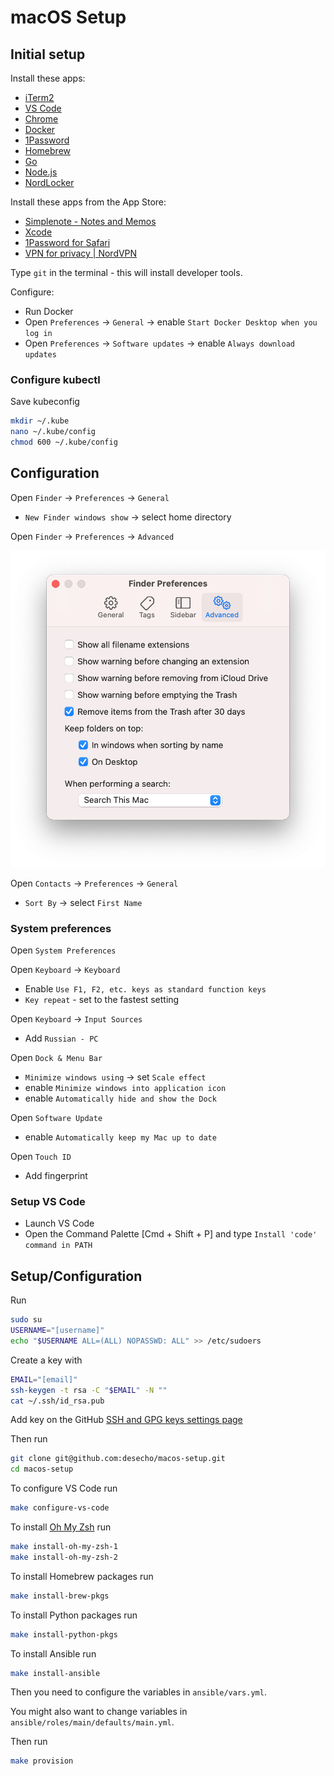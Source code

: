 # macOS Setup

## Initial setup

Install these apps:

* [iTerm2](http://www.iterm2.com/)
* [VS Code](https://code.visualstudio.com/)
* [Chrome](https://www.google.com/intl/en/chrome/browser/)
* [Docker](https://docs.docker.com/engine/install/)
* [1Password](https://1password.com/)
* [Homebrew](http://brew.sh/)
* [Go](https://go.dev/dl/)
* [Node.js](https://nodejs.org/en/)
* [NordLocker](https://nordlocker.com/download/mac/)

Install these apps from the App Store:

* [Simplenote - Notes and Memos](https://apps.apple.com/ca/app/simplenote-notes-and-memos/id692867256?mt=12)
* [Xcode](https://apps.apple.com/ca/app/xcode/id497799835?mt=12)
* [1Password for Safari](https://apps.apple.com/ca/app/1password-for-safari/id1569813296?mt=12)
* [VPN for privacy | NordVPN](https://apps.apple.com/ca/app/vpn-for-privacy-nordvpn/id905953485)

Type `git` in the terminal - this will install developer tools.

Configure:

* Run Docker
* Open `Preferences` → `General` → enable `Start Docker Desktop when you log in`
* Open `Preferences` → `Software updates` → enable `Always download updates`

### Configure kubectl

Save kubeconfig

```bash
mkdir ~/.kube
nano ~/.kube/config
chmod 600 ~/.kube/config
```

## Configuration

Open `Finder` → `Preferences` → `General`

* `New Finder windows show` → select home directory

Open `Finder` → `Preferences` → `Advanced`

![Finder preferences advanced](images/finder-preferences-advanced.png)

Open `Contacts` → `Preferences` → `General`

* `Sort By` → select `First Name`

### System preferences

Open `System Preferences`

Open `Keyboard` → `Keyboard`

* Enable `Use F1, F2, etc. keys as standard function keys`
* `Key repeat` - set to the fastest setting

Open `Keyboard` → `Input Sources`

* Add `Russian - PC`

Open `Dock & Menu Bar`

* `Minimize windows using` → set `Scale effect`
* enable `Minimize windows into application icon`
* enable `Automatically hide and show the Dock`

Open `Software Update`

* enable `Automatically keep my Mac up to date`

Open `Touch ID`

* Add fingerprint

### Setup VS Code

* Launch VS Code
* Open the Command Palette [Cmd + Shift + P] and type `Install 'code' command in PATH`

## Setup/Configuration

Run

```bash
sudo su
USERNAME="[username]"
echo "$USERNAME ALL=(ALL) NOPASSWD: ALL" >> /etc/sudoers
```

Create a key with

```bash
EMAIL="[email]"
ssh-keygen -t rsa -C "$EMAIL" -N ""
cat ~/.ssh/id_rsa.pub
```

Add key on the GitHub [SSH and GPG keys settings page](https://github.com/settings/keys)

Then run

```bash
git clone git@github.com:desecho/macos-setup.git
cd macos-setup
```

To configure VS Code run

```bash
make configure-vs-code
```

To install [Oh My Zsh](https://github.com/robbyrussell/oh-my-zsh) run

```bash
make install-oh-my-zsh-1
make install-oh-my-zsh-2
```

To install Homebrew packages run

```bash
make install-brew-pkgs
```

To install Python packages run

```bash
make install-python-pkgs
```

To install Ansible run

```bash
make install-ansible
```

Then you need to configure the variables in `ansible/vars.yml`.

You might also want to change variables in `ansible/roles/main/defaults/main.yml`.

Then run

```bash
make provision
```
